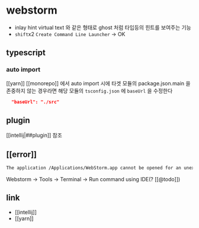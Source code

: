 # webstorm

- inlay hint
  virtual text 와 같은 형태로 ghost 처럼 타입등의 힌트를 보여주는 기능
- `shift`x2 `Create Command Line Launcher` -> OK

## typescript
### auto import
[[yarn]] [[monorepo]] 에서 auto import 시에 타겟 모듈의 package.json.main 을 존중하지 않는 경우라면 해당 모듈의 `tsconfig.json` 에
`baseUrl` 을 수정한다
```json
  "baseUrl": "./src"
```

## plugin
[[intellij|##plugin]] 참조

## [[error]]

```sh
The application /Applications/WebStorm.app cannot be opened for an unexpected reason, error=Error Domain=NSCocoaErrorDomain Code=260 "The file “WebStorm.app” couldn’t be opened because there is no such file." UserInfo={NSURL=file:///Applications/WebStorm.app, NSFilePath=/Applications/WebStorm.app, NSUnderlyingError=0x600002290060 {Error Domain=NSPOSIXErrorDomain Code=2 "No such file or directory"}}
```
Webstorm -> Tools -> Terminal -> Run command using IDE(? [[@todo]])

## link
- [[intellij]]
- [[yarn]]
